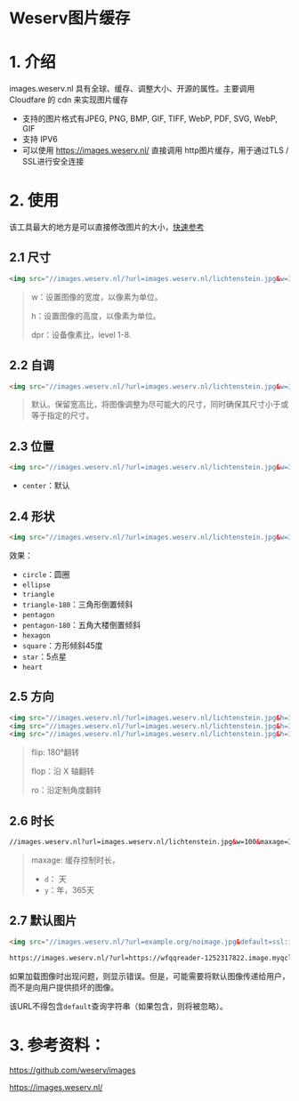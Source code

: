 # Weserv图片缓存


<!--more-->

# 1. 介绍

images.weserv.nl 具有全球、缓存、调整大小、开源的属性。主要调用 Cloudfare 的 cdn 来实现图片缓存

- 支持的图片格式有JPEG, PNG, BMP, GIF, TIFF, WebP, PDF, SVG, WebP, GIF
- 支持 IPV6
- 可以使用  https://images.weserv.nl/ 直接调用 http图片缓存，用于通过TLS / SSL进行安全连接

# 2. 使用

该工具最大的地方是可以直接修改图片的大小，[快速参考](https://images.weserv.nl/docs/quick-reference.html)

## 2.1 尺寸

```html
<img src="//images.weserv.nl/?url=images.weserv.nl/lichtenstein.jpg&w=300&h=300&dpr=2">
```

>w：设置图像的宽度，以像素为单位。
>
>h：设置图像的高度，以像素为单位。
>
>dpr：设备像素比，level 1-8.

## 2.2 自调

```html
<img src="//images.weserv.nl/?url=images.weserv.nl/lichtenstein.jpg&w=300&h=300&fit=inside">
```

> 默认。保留宽高比，将图像调整为尽可能大的尺寸，同时确保其尺寸小于或等于指定的尺寸。

## 2.3 位置

```html
<img src="//images.weserv.nl/?url=images.weserv.nl/lichtenstein.jpg&w=300&h=300&fit=cover&a=centor">
```

- `center`：默认

## 2.4 形状

```html
<img src="//images.weserv.nl/?url=images.weserv.nl/lichtenstein.jpg&w=300&h=300&fit=cover&mask=circle">
```

效果：

- `circle`：圆圈
- `ellipse`
- `triangle`
- `triangle-180`：三角形倒置倾斜
- `pentagon`
- `pentagon-180`：五角大楼倒置倾斜
- `hexagon`
- `square`：方形倾斜45度
- `star`：5点星
- `heart`

## 2.5 方向

```html
<img src="//images.weserv.nl/?url=images.weserv.nl/lichtenstein.jpg&h=300&flip">
<img src="//images.weserv.nl/?url=images.weserv.nl/lichtenstein.jpg&h=300&flop">
<img src="//images.weserv.nl/?url=images.weserv.nl/lichtenstein.jpg&h=300&ro=45">
```

> flip: 180°翻转
>
> flop：沿 X 轴翻转
>
> ro：沿定制角度翻转

## 2.6 时长

```html
//images.weserv.nl?url=images.weserv.nl/lichtenstein.jpg&w=100&maxage=31d
```

> maxage: 缓存控制时长，
>
> - `d`： 天
> - `y`：年，365天

## 2.7 默认图片

```html
<img src="//images.weserv.nl/?url=example.org/noimage.jpg&default=ssl:images.weserv.nl%2F%3Furl%3Dimages.weserv.nl/lichtenstein.jpg%26w%3D300">

https://images.weserv.nl/?url=https://wfqqreader-1252317822.image.myqcloud.com/cover/71/25066071/t6_25066071.jpg&default=ssl:images.weserv.nl/?url=https://img9.doubanio.com/view/subject/l/public/s26872396.jpg
```

如果加载图像时出现问题，则显示错误。但是，可能需要将默认图像传递给用户，而不是向用户提供损坏的图像。

该URL不得包含`default`查询字符串（如果包含，则将被忽略）。





# 3. 参考资料：

https://github.com/weserv/images

https://images.weserv.nl/


